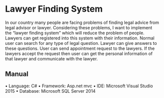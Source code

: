 # Lawyer Finding System
In our country many people are facing problems of finding legal advice from legal advisor or lawyer. Considering these problems, I want to implement the “lawyer finding system” which will reduce the problem of people. Lawyers can get registered into this system with their information. Normal user can search for any type of legal question.  Lawyer can give answers to these questions. User can send appointment request to the lawyers. If the lawyers accept the request then user can get the personal information of that lawyer and communicate with the lawyer.
## Manual
•	Language: C#
•	Framework:  Asp.net mvc
•	IDE: Microsoft Visual Studio 2015
•	Database: Microsoft SQL Server 2014
